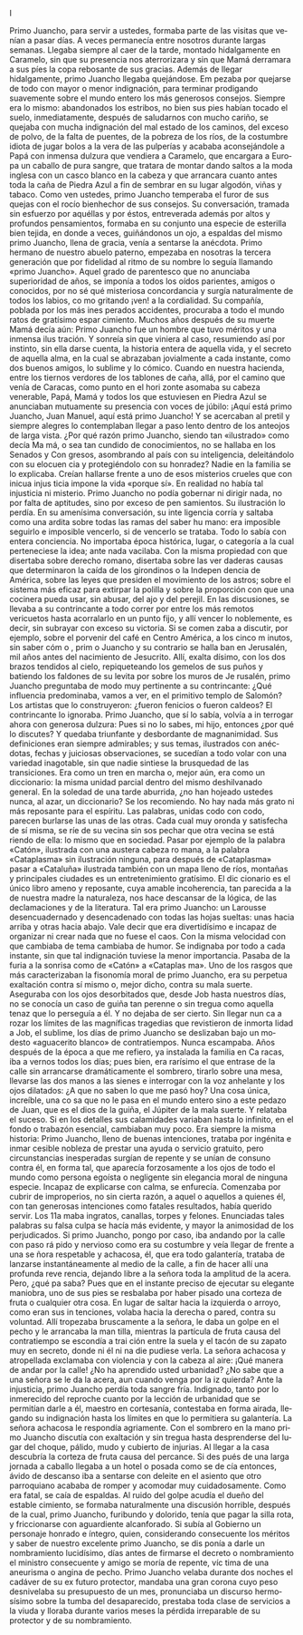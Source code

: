  I

Primo Juancho, para servir a ustedes, formaba parte de las visitas que ve­
nían a pasar días. A veces permanecía entre nosotros durante largas semanas.
Llegaba siempre al caer de la tarde, montado hidalgamente en Caramelo, sin
que su presencia nos aterrorizara y sin que Mamá derramara a sus píes la
copa rebosante de sus gracias.
 Además de llegar hidalgamente, primo Juancho llegaba quejándose. Em­
pezaba por quejarse de todo con mayor o menor indignación, para terminar
prodigando suavemente sobre el mundo entero los más generosos consejos.
 Siempre era lo mismo: abandonados los estribos, no bien sus pies habían
tocado el suelo, inmediatamente, después de saludarnos con mucho cariño,
se quejaba con mucha indignación del mal estado de los caminos, del exceso
de polvo, de la falta de puentes, de la pobreza de los ríos, de la costumbre
idiota de jugar bolos a la vera de las pulperías y acababa aconsejándole a
Papá con inmensa dulzura que vendiera a Caramelo, que encargara a Euro­
pa un caballo de pura sangre, que tratara de montar dando saltos a la moda
inglesa con un casco blanco en la cabeza y que arrancara cuanto antes toda
la caña de Piedra Azul a fin de sembrar en su lugar algodón, viñas y tabaco.
 Como ven ustedes, primo Juancho temperaba el furor de sus quejas con
el rocío bienhechor de sus consejos. Su conversación, tramada sin esfuerzo por
aquéllas y por éstos, entreverada además por altos y profundos pensamientos,
formaba en su conjunto una especie de esterilla bien tejida, en donde a veces,
guiñándonos un ojo, a espaldas del mismo primo Juancho, llena de gracia,
venía a sentarse la anécdota.
 Primo hermano de nuestro abuelo paterno, empezaba en nosotras la tercera
generación que por fidelidad al ritmo de su nombre lo seguía llamando
«primo Juancho». Aquel grado de parentesco que no anunciaba superioridad
de años, se imponía a todos los oídos parientes, amigos o conocidos, por no
sé qué misteriosa concordancia y surgía naturalmente de todos los labios, co­
mo gritando ¡ven! a la cordialidad. Su compañía, poblada por los más ines­
perados accidentes, procuraba a todo el mundo ratos de gratísimo espar­
cimiento.
 Muchos años después de su muerte Mamá decía aún:
 Primo Juancho fue un hombre que tuvo méritos y una inmensa ilus­
tración.
 Y sonreía sin que viniera al caso, resumiendo así por instinto, sin ella darse
cuenta, la historia entera de aquella vida, y el secreto de aquella alma, en la
cual se abrazaban jovialmente a cada instante, como dos buenos amigos,
lo sublime y lo cómico.
 Cuando en nuestra hacienda, entre los tiernos verdores de los tablones
de caña, allá, por el camino que venía de Caracas, como punto en el hori­
 zonte asomaba su cabeza venerable, Papá, Mamá y todos los que estuviesen
en Piedra Azul se anunciaban mutuamente su presencia con voces de júbilo:
 ¡Aquí está primo Juancho, Juan Manuel, aquí está primo Juancho!
 Y se acercaban al pretil y siempre alegres lo contemplaban llegar a paso
lento dentro de los anteojos de larga vista.
 ¿Por qué razón primo Juancho, siendo tan «ilustrado» como decía Ma­
má, o sea tan cundido de conocimientos, no se hallaba en los Senados y Con­
gresos, asombrando al país con su inteligencia, deleitándolo con su elocuen­
cia y protegiéndolo con su honradez? Nadie en la familia se lo explicaba.
Creían hallarse frente a uno de esos misterios crueles que con inicua injus­
ticia impone la vida «porque sí».
 En realidad no había tal injusticia ni misterio. Primo Juancho no podía
gobernar ni dirigir nada, no por falta de aptitudes, sino por exceso de pen­
samientos. Su ilustración lo perdía. En su amenísima conversación, su inte­
ligencia corría y saltaba como una ardita sobre todas las ramas del saber hu­
mano: era imposible seguirlo e imposible vencerlo, si de vencerlo se trataba.
Todo lo sabía con entera conciencia. No importaba época histórica, lugar, o
categoría a la cual perteneciese la idea; ante nada vacilaba. Con la misma
propiedad con que disertaba sobre derecho romano, disertaba sobre las ver­
daderas causas que determinaron la caída de los girondinos o la Indepen­
dencia de América, sobre las leyes que presiden el movimiento de los astros;
sobre el sistema más eficaz para extirpar la polilla y sobre la proporción con
que una cocinera pueda usar, sin abusar, del ajo y del perejil.
 En las discusiones, se llevaba a su contrincante a todo correr por entre
los más remotos vericuetos hasta acorralarlo en un punto fijo, y allí vencer­
lo noblemente, es decir, sin subrayar con exceso su victoria. Si se comen­
zaba a discutir, por ejemplo, sobre el porvenir del café en Centro América, a
los cinco m inutos, sin saber cóm o , prim o Juancho y su contrario se halla­
ban en Jerusalén, mil años antes del nacimiento de Jesucrito. Allí, exalta­
dísimo, con los dos brazos tendidos al cielo, repiqueteando los gemelos de
sus puños y batiendo los faldones de su levita por sobre los muros de Je­
rusalén, primo Juancho preguntaba de modo muy pertinente a su contrincante:
 ¿Qué influencia predominaba, vamos a ver, en el primitivo templo de
Salomón? Los artistas que lo construyeron: ¿fueron fenicios o fueron caldeos?
 El contrincante lo ignoraba. Primo Juancho, que sí lo sabía, volvía a in­
terrogar ahora con generosa dulzura:
 Pues si no lo sabes, mi hijo, entonces ¿por qué lo discutes?
 Y quedaba triunfante y desbordante de magnanimidad.
 Sus definiciones eran siempre admirables; y sus temas, ilustrados con anéc­
dotas, fechas y juiciosas observaciones, se sucedían a todo volar con una
variedad inagotable, sin que nadie sintiese la brusquedad de las transiciones.
Era como un tren en marcha o, mejor aún, era como un diccionario: la misma
unidad parcial dentro del mismo deshilvanado general. En la soledad de una
tarde aburrida, ¿no han hojeado ustedes nunca, al azar, un diccionario? Se
 los recomiendo. No hay nada más grato ni más reposante para el espíritu.
Las palabras, unidas codo con codo, parecen burlarse las unas de las otras.
Cada cual muy oronda y satisfecha de sí misma, se ríe de su vecina sin sos­
pechar que otra vecina se está riendo de ella: lo mismo que en sociedad.
Pasar por ejemplo de la palabra «Catón», ilustrada con una austera cabeza ro­
mana, a la palabra «Cataplasma» sin ilustración ninguna, para después de
«Cataplasma» pasar a «Cataluña» ilustrada también con un mapa lleno de
ríos, montañas y principales ciudades es un entretenimiento gratísimo. El dic­
cionario es el único libro ameno y reposante, cuya amable incoherencia, tan
parecida a la de nuestra madre la naturaleza, nos hace descansar de la lógica,
de las declamaciones y de la literatura.
 Tal era primo Juancho: un Larousse desencuadernado y desencadenado con
todas las hojas sueltas: unas hacia arriba y otras hacia abajo. Vale decir que
era divertidísimo e incapaz de organizar ni crear nada que no fuese el caos.
 Con la misma velocidad con que cambiaba de tema cambiaba de humor. Se
indignaba por todo a cada instante, sin que tal indignación tuviese la menor
importancia. Pasaba de la furia a la sonrisa como de «Catón» a «Cataplas­
ma». Uno de los rasgos que más caracterizaban la fisonomía moral de primo
Juancho, era su perpetua exaltación contra sí mismo o, mejor dicho, contra
su mala suerte. Aseguraba con los ojos desorbitados que, desde Job hasta
nuestros días, no se conocía un caso de guiña tan perenne o sin tregua como
aquella tenaz que lo perseguía a él. Y no dejaba de ser cierto. Sin llegar nun­
ca a rozar los límites de las magníficas tragedias que revistieron de inmorta­
lidad a Job, el sublime, los días de primo Juancho se deslizaban bajo un mo­
desto «aguacerito blanco» de contratiempos. Nunca escampaba.
 Años después de la época a que me refiero, ya instalada la familia en Ca­
racas, iba a vernos todos los días; pues bien, era rarísimo el que entrase de
la calle sin arrancarse dramáticamente el sombrero, tirarlo sobre una mesa,
llevarse las dos manos a las sienes e interrogar con la voz anhelante y los
ojos dilatados:
 ¿A que no saben lo que me pasó hoy? Una cosa única, increíble, una co­
 sa que no le pasa en el mundo entero sino a este pedazo de Juan, que es
el dios de la guiña, el Júpiter de la mala suerte.
 Y relataba el suceso.
 Si en los detalles sus calamidades variaban hasta lo infinito, en el fondo
o trabazón esencial, cambiaban muy poco. Era siempre la misma historia:
Primo Juancho, lleno de buenas intenciones, trataba por ingénita e inmar­
cesible nobleza de prestar una ayuda o servicio gratuito, pero circunstancias
inesperadas surgían de repente y se unían de consuno contra él, en forma
 tal, que aparecía forzosamente a los ojos de todo el mundo como persona
egoísta o negligente sin elegancia moral de ninguna especie.
 Incapaz de explicarse con calma, se enfurecía. Comenzaba por cubrir de
improperios, no sin cierta razón, a aquel o aquellos a quienes él, con tan
generosas intenciones como fatales resultados, había querido servir. Los 11a­
 maba ingratos, canallas, torpes y felones. Enunciadas tales palabras su falsa
culpa se hacía más evidente, y mayor la animosidad de los perjudicados.
 Si primo Juancho, pongo por caso, iba andando por la calle con paso rá­
pido y nervioso como era su costumbre y veía llegar de frente a una se­
ñora respetable y achacosa, él, que era todo galantería, trataba de lanzarse
instantáneamente al medio de la calle, a fin de hacer allí una profunda reve­
rencia, dejando libre a la señora toda la amplitud de la acera. Pero, ¿qué pa­
saba? Pues que en el instante preciso de ejecutar su elegante maniobra, uno
de sus pies se resbalaba por haber pisado una corteza de fruta o cualquier
otra cosa. En lugar de saltar hacia la izquierda o arroyo, como eran sus in­
tenciones, volaba hacia la derecha o pared, contra su voluntad. Allí tropezaba
bruscamente a la señora, le daba un golpe en el pecho y le arrancaba la man­
tilla, mientras la partícula de fruta causa del contratiempo se escondía a trai­
ción entre la suela y el tacón de su zapato muy en secreto, donde ni él ni na­
die pudiese verla. La señora achacosa y atropellada exclamaba con violencia
y con la cabeza al aire:
 ¡Qué manera de andar por la calle! ¿No ha aprendido usted urbanidad?
 ¿No sabe que a una señora se le da la acera, aun cuando venga por la iz­
quierda?
 Ante la injusticia, primo Juancho perdía toda sangre fría. Indignado, tanto
por lo inmerecido del reproche cuanto por la lección de urbanidad que se
permitían darle a él, maestro en cortesanía, contestaba en forma airada, lle­
gando su indignación hasta los límites en que lo permitiera su galantería.
 La señora achacosa le respondía agriamente. Con el sombrero en la mano pri­
 mo Juancho discutía con exaltación y sin tregua hasta desprenderse del lu­
 gar del choque, pálido, mudo y cubierto de injurias.
 Al llegar a la casa descubría la corteza de fruta causa del percance. Si des­
 pués de una larga jornada a caballo llegaba a un hotel o posada como se de­
 cía entonces, ávido de descanso iba a sentarse con deleite en el asiento que
 otro parroquiano acababa de romper y acomodar muy cuidadosamente. Como
 era fatal, se caía de espaldas. Al ruido del golpe acudía el dueño del estable­
 cimiento, se formaba naturalmente una discusión horrible, después de la
 cual, primo Juancho, furibundo y dolorido, tenía que pagar la silla rota, y
 friccionarse con aguardiente alcanforado.
 Si subía al Gobierno un personaje honrado e íntegro, quien, considerando
 consecuente los méritos y saber de nuestro excelente primo Juancho, se dis­
 ponía a darle un nombramiento lucidísimo, días antes de firmarse el decreto
 o nombramiento el ministro consecuente y amigo se moría de repente, víc­
 tima de una aneurisma o angina de pecho. Primo Juancho velaba durante dos
 noches el cadáver de su ex futuro protector, mandaba una gran corona cuyo
 peso desnivelaba su presupuesto de un mes, pronunciaba un discurso hermo­
 sísimo sobre la tumba del desaparecido, prestaba toda clase de servicios a la
 viuda y lloraba durante varios meses la pérdida irreparable de su protector
 y de su nombramiento.
